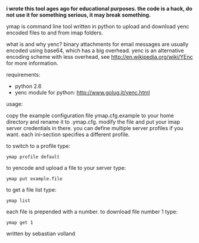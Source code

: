 
**i wrote this tool ages ago for educational purposes. the code is a hack, do
not use it for something serious, it may break something.**

ymap is command line tool written in python to upload and download yenc encoded
files to and from imap folders.

what is and why yenc?  binary attachments for email messages are usually
encoded using base64, which has a big overhead. yenc is an alternative encoding
scheme with less overhead, see http://en.wikipedia.org/wiki/YEnc for more
information.

requirements:
* python 2.6
* yenc module for python: http://www.golug.it/yenc.html

usage:

copy the example configuration file ymap.cfg.example to your home directory and
rename it to .ymap.cfg.  modify the file and put your imap server credentials
in there. you can define multiple server profiles if you want. each ini-section
specifies a different profile.

to switch to a profile type:

    ymap profile default

to yencode and upload a file to your server type:

    ymap put example.file

to get a file list type:

    ymap list

each file is prepended with a number. to download file number 1 type:

    ymap get 1


written by sebastian volland

